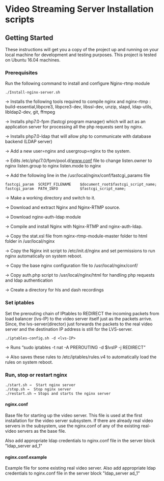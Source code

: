 # Video Streaming Server Installation scripts

## Getting Started

These instructions will get you a copy of the project up and running on your local machine for development and testing purposes. This project is tested on Ubuntu 16.04 machines.

### Prerequisites

Run the following command to install and configure Nginx-rtmp module

```
./Install-nginx-server.sh
```
→  Installs the following tools required to compile nginx and nginx-rtmp : 
     build-essential,libpcre3, libpcre3-dev, libssl-dev, unzip, slapd, ldap-utils, libldap2-dev,
     git, ffmpeg
     
→  Installs php7.0-fpm (fastcgi program manager) which will act as an application server for processing all the php requests sent by nginx.

→  Installs php7.0-ldap that will allow php to communicate with database backend (LDAP server)

→  Add a new user=nginx and usergroup=nginx to the system. 

→  Edits /etc/php/7.0/fpm/pool.d/www.conf file to change 
	 listen.owner to nginx listen.group to nginx
         listen.mode to nginx
	 
→ Add the following line in the /usr/local/nginx/conf/fastcgi_params file 

```
fastcgi_param  SCRIPT_FILENAME    $document_root$fastcgi_script_name;
fastcgi_param  PATH_INFO          $fastcgi_script_name;
```
→  Make a working directory and switch to it.

→  Download and extract Nginx and Nginx-RTMP source.

→  Download nginx-auth-ldap module

→  Compile and install Nginx with Nginx-RTMP and nginx-auth-ldap.

→  Copy the stat.xsl file from nginx-rtmp-module-master folder to html folder in /usr/local/nginx

→  Copy the Nginx init script to /etc/init.d/nginx and set permissions to run nginx automatically on system reboot.

→  Copy the base nginx configuration file to /usr/local/nginx/conf/

→  Copy auth.php script to /usr/local/nginx/html for handling php requests and ldap authentication 

→  Create a directory for hls and dash recordings

### Set iptables

Set the prerouting chain of IPtables to REDIRECT the incoming packets from load balancer (lvs-IP) to the video server itself just as the packets arrive. Since, the lvs-server(director) just forwards the packets to the real video server and the destination IP address is still for the LVS-server.

```
./iptables-config.sh -d <lvs-IP>
```
→  Runs “sudo iptables -t nat -A PREROUTING -d $lvsIP -j REDIRECT”

→  Also saves these rules to /etc/iptables/rules.v4 to automatically load the rules on system reboot.

### Run, stop or restart nginx

```
./start.sh →  Start nginx server
./stop.sh →  Stop nginx server
./restart.sh → Stops and starts the nginx server 
```

#### nginx.conf
Base file for starting up the video server. This file is used at the first installation for the video server subsystem. If there are already real video servers in the subsystem, use the nginx.conf of any of the existing real-video servers as the base file.

Also add appropriate ldap credentials to nginx.conf file in the server block "ldap_server ad_1"

#### nginx.conf.example
Example file for some existing real video server.
Also add appropriate ldap credentials to nginx.conf file in the server block "ldap_server ad_1"



